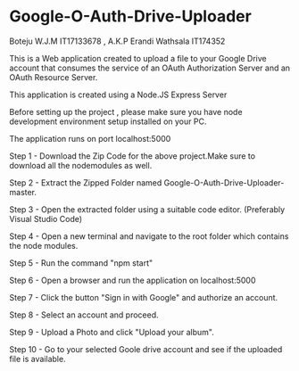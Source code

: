 # Google-O-Auth-Drive-Uploader
Boteju W.J.M IT17133678 , A.K.P Erandi Wathsala IT174352



This is a Web application  created to upload a file to your Google Drive account that consumes the service of an OAuth Authorization Server and an OAuth Resource Server.



This application is created using a Node.JS Express Server 


Before setting up the project , please make sure you have node development environment setup installed on your PC.


The application runs  on port localhost:5000

Step 1 -  Download the Zip Code for the above project.Make sure to download all the nodemodules as well.


Step 2 -  Extract the Zipped Folder named Google-O-Auth-Drive-Uploader-master. 


Step 3 -  Open the extracted folder using a suitable code editor. (Preferably Visual Studio Code)


Step 4 -  Open a new terminal and navigate to the root folder which contains the node modules.


Step 5 - Run the command "npm start"


Step 6  - Open a browser and run the application on localhost:5000


Step 7  - Click the button "Sign in with Google" and authorize an account.


Step 8 - Select an account and proceed.


Step 9 - Upload a Photo and click "Upload your album".


Step 10 - Go to your selected Goole drive account and see if the uploaded file is available.


